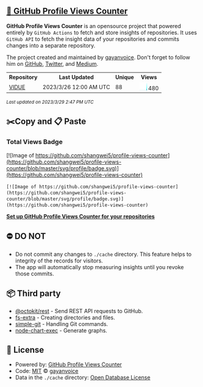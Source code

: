 ## [🚀 GitHub Profile Views Counter](https://github.com/gayanvoice/github-profile-views-counter)
**GitHub Profile Views Counter** is an opensource project that powered entirely by  `GitHub Actions` to fetch and store insights of repositories.
It uses `GitHub API` to fetch the insight data of your repositories and commits changes into a separate repository.

The project created and maintained by [gayanvoice](https://github.com/gayanvoice). Don't forget to follow him on [GitHub](https://github.com/gayanvoice), [Twitter](https://twitter.com/gayanvoice), and [Medium](https://gayanvoice.medium.com/).

<table>
	<tr>
		<th>
			Repository
		</th>
		<th>
			Last Updated
		</th>
		<th>
			Unique
		</th>
		<th>
			Views
		</th>
	</tr>
	<tr>
		<td>
			<a href="https://github.com/shangwei5/profile-views-counter/tree/master/readme/614660938/year.md">
				VIDUE
			</a>
		</td>
		<td>
			2023/3/26 12:00 AM UTC
		</td>
		<td>
			88
		</td>
		<td>
			<img alt="Response time graph" src="https://github.com/shangwei5/profile-views-counter/raw/master/graph/614660938/small/year.png" height="20"> 480
		</td>
	</tr>
</table>

<small><i>Last updated on 2023/3/29 2:47 PM UTC</i></small>

## ✂️Copy and 📋 Paste
### Total Views Badge
[![Image of https://github.com/shangwei5/profile-views-counter](https://github.com/shangwei5/profile-views-counter/blob/master/svg/profile/badge.svg)](https://github.com/shangwei5/profile-views-counter)

```readme
[![Image of https://github.com/shangwei5/profile-views-counter](https://github.com/shangwei5/profile-views-counter/blob/master/svg/profile/badge.svg)](https://github.com/shangwei5/profile-views-counter)
```
[**Set up GitHub Profile Views Counter for your repositories**](https://github.com/gayanvoice/github-profile-views-counter)
## ⛔ DO NOT
- Do not commit any changes to `./cache` directory. This feature helps to integrity of the records for visitors.
- The app will automatically stop measuring insights until you revoke those commits.
## 📦 Third party

- [@octokit/rest](https://www.npmjs.com/package/@octokit/rest) - Send REST API requests to GitHub.
- [fs-extra](https://www.npmjs.com/package/fs-extra) - Creating directories and files.
- [simple-git](https://www.npmjs.com/package/simple-git) - Handling Git commands.
- [node-chart-exec](https://www.npmjs.com/package/node-chart-exec) - Generate graphs.
## 📄 License
- Powered by: [GitHub Profile Views Counter](https://github.com/gayanvoice/github-profile-views-counter)
- Code: [MIT](./LICENSE) © [gayanvoice](https://github.com/gayanvoice)
- Data in the `./cache` directory: [Open Database License](https://opendatacommons.org/licenses/odbl/1-0/)